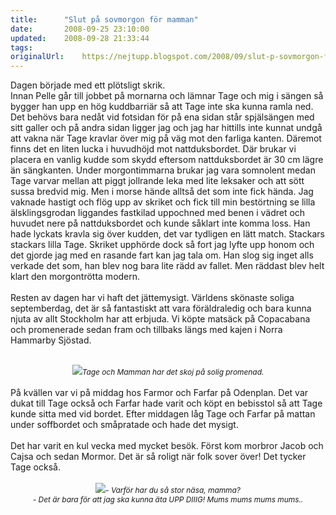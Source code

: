 ```yaml
---
title:		"Slut på sovmorgon för mamman"
date:		2008-09-25 23:10:00
updated:	2008-09-28 21:33:44
tags: 	
originalUrl:	https://nejtupp.blogspot.com/2008/09/slut-p-sovmorgon-fr-mamman.html
---
```


Dagen började med ett plötsligt skrik.<br>Innan Pelle går till jobbet på mornarna och lämnar Tage och mig i sängen så bygger han upp en hög kuddbarriär så att Tage inte ska kunna ramla ned. Det behövs bara nedåt vid fotsidan för på ena sidan står spjälsängen med sitt galler och på andra sidan ligger jag och jag har hittills inte kunnat undgå att vakna när Tage kravlar över mig på väg mot den farliga kanten. Däremot finns det en liten lucka i huvudhöjd mot nattduksbordet. Där brukar vi placera en vanlig kudde som skydd eftersom nattduksbordet är 30 cm lägre än sängkanten. Under morgontimmarna brukar jag vara somnolent medan Tage varvar mellan att piggt jollrande leka med lite leksaker och att sött sussa bredvid mig. Men i morse hände alltså det som inte fick hända. Jag vaknade hastigt och flög upp av skriket och fick till min bestörtning se lilla älsklingsgrodan liggandes fastkilad uppochned med benen i vädret och huvudet nere på nattduksbordet och kunde såklart inte komma loss. Han hade lyckats kravla sig över kudden, det var tydligen en lätt match. Stackars stackars lilla Tage. Skriket upphörde dock så fort jag lyfte upp honom och det gjorde jag med en rasande fart kan jag tala om. Han slog sig inget alls verkade det som, han blev nog bara lite rädd av fallet. Men räddast blev helt klart den morgontrötta modern.<br><br>Resten av dagen har vi haft det jättemysigt. Världens skönaste soliga septemberdag, det är så fantastiskt att vara föräldraledig och bara kunna njuta av allt Stockholm har att erbjuda. Vi köpte matsäck på Copacabana och promenerade sedan fram och tillbaks längs med kajen i Norra Hammarby Sjöstad.<br><br><div style="text-align: center;"><img src="../../../../img/Juli-Sep+2008+139.jpg"><span style="font-size:85%;"><span style="font-style: italic;">Tage och Mamman har det skoj på solig promenad.</span></span><br></div><br>På kvällen var vi på middag hos Farmor och Farfar på Odenplan. Det var dukat till Tage också och Farfar hade varit och köpt en bebisstol så att Tage kunde sitta med vid bordet. Efter middagen låg Tage och Farfar på mattan under soffbordet och småpratade och hade det mysigt.<br><br>Det har varit en kul vecka med mycket besök. Först kom morbror Jacob och Cajsa och sedan Mormor. Det är så roligt när folk sover över! Det tycker Tage också.<br><br><div style="text-align: center;"><img src="../../../../img/Juli-Sep+2008+149.jpg"><span style="font-size:85%;"><span style="font-style: italic;">- Varför har du så stor näsa, mamma?<br>- Det är bara för att jag ska kunna äta UPP DIIIG! Mums mums mums mums..</span><br></span></div>
<!-- no comments on this post -->